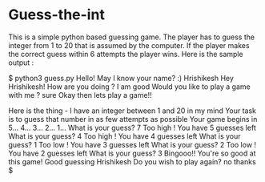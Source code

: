 # Guess-the-int
This is a simple python based guessing game. The player has to guess the integer from 1 to 20 that is assumed by the computer. If the player makes the correct guess within 6 attempts the player wins.
Here is the sample output :

$ python3 guess.py 
Hello! May I know your name? :) 
Hrishikesh
Hey Hrishikesh! How are you doing ? 
I am good
Would you like to play a game with me ? 
sure
Okay then lets play a game!! 

 Here is the thing - 
	I have an integer between 1 and 20 in my mind
	Your task is to guess that number in as few attempts as possible
Your game begins in 
5...
4...
3...
2...
1...
What is your guess?
7
Too high ! You have 5 guesses left
What is your guess?
4
Too high ! You have 4 guesses left
What is your guess?
1
Too low ! You have 3 guesses left
What is your guess?
2
Too low ! You have 2 guesses left
What is your guess?
3
Bingooo!! You're so good at this game! Good guessing Hrishikesh
Do you wish to play again?
no thanks
$ 
